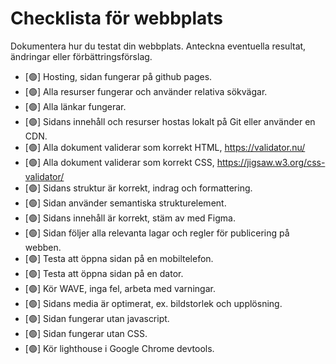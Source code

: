 # Checklista för webbplats

Dokumentera hur du testat din webbplats. Anteckna eventuella resultat, ändringar eller förbättringsförslag.

* [🟢] Hosting, sidan fungerar på github pages.
* [🟢] Alla resurser fungerar och använder relativa sökvägar.
* [🟢] Alla länkar fungerar.
* [🟢] Sidans innehåll och resurser hostas lokalt på Git eller använder en CDN.
* [🟢] Alla dokument validerar som korrekt HTML, https://validator.nu/
* [🟢] Alla dokument validerar som korrekt CSS, https://jigsaw.w3.org/css-validator/
* [🟢] Sidans struktur är korrekt, indrag och formattering.
* [🟢] Sidan använder semantiska strukturelement.
* [🟢] Sidans innehåll är korrekt, stäm av med Figma.
* [🟢] Sidan följer alla relevanta lagar och regler för publicering på webben.
* [🟢] Testa att öppna sidan på en mobiltelefon.
* [🟢] Testa att öppna sidan på en dator.
* [🟢] Kör WAVE, inga fel, arbeta med varningar.
* [🟢] Sidans media är optimerat, ex. bildstorlek och upplösning.
* [🟢] Sidan fungerar utan javascript.
* [🟢] Sidan fungerar utan CSS.
* [🟢] Kör lighthouse i Google Chrome devtools.